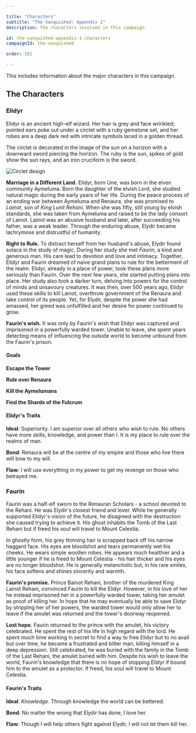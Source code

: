 ```yaml
---

title: "Characters"
subtitle: "The Vanquished: Appendix 1"
description: The characters involved in this campaign.

id: the-vanquished-appendix-1-characters
campaignId: the-vanquished

order: 101

---
```


This includes information about the major characters in this campaign.

## The Characters

### Elidyr

Elidyr is an ancient high-elf wizard. Her hair is grey and face
wrinkled; pointed ears poke out under a circlet with a ruby gemstone
set, and her robes are a deep dark red with intricate symbols laced in a
golden thread.

The circlet is decorated in the image of the sun on a horizon with a
downward sword piercing the horizon. The ruby is the sun, spikes of gold
show the sun rays, and an iron cruciform is the sword.

![Circlet design](/images/elidyrs-symbol.svg)

**Marriage in a Different Land.** Elidyr, born Une, was born in the
elven community Aymeluma. Born the daughter of the elvish Lord, she
studied natural magic during the early years of her life. During the
peace process of an ending war between Aymeluma and Renaura, she was
promised to *Lainot*, son of *King Lunit Rehani*. When she was fifty,
still young by elvish standards, she was taken from Aymeluma and raised
to be the lady consort of Lainot. Lainot was an abusive husband and
later, after succeeding his father, was a weak leader. Through the
enduring abuse, Elydir became lachrymose and distrustful of humanity.

**Right to Rule.** To distract herself from her husband's abuse, Elydir
found solace in the study of magic. During her study she met *Faurin*, a
kind and generous man. His care lead to devotion and love and intimacy.
Together, Elidyr and Faurin dreamed of naive grand plans to rule for the
betterment of the realm.  Elidyr, already in a place of power, took
these plans more seriously than Faurin. Over the next few years, she
started putting plans into place. Her study also took a darker turn,
delving into powers for the control of minds and unsavoury creatures. It
was then, over 500 years ago, Elidyr used these skills to kill Lainot,
overthrow government of the Renaura and take control of its people. Yet,
for Elydir, despite the power she had amassed, her greed was unfulfilled
and her desire for power continued to grow.

**Faurin's wish.** It was only by Faurin's wish that Elidyr was captured
and imprisoned in a powerfully warded tower. Unable to leave, she spent
years detecting means of influencing the outside world to become unbound
from the Faurin's prison.

#### Goals

**Escape the Tower**

**Rule over Renaura**

**Kill the Aymelumans**

**Find the Shards of the Fulcrum**

#### Elidyr's Traits

**Ideal**: Superiority. I am superior over all others who wish to rule.
No others have more skills, knowledge, and power than I. It is my place
to rule over the realms of man.

**Bond**: Renaura will be at the centre of my empire and those who live
there will bow to my will.

**Flaw**: I will use everything in my power to get my revenge on those
who betrayed me.

### Faurin

Faurin was a half-elf sworn to the Renauran Scholars - a school devoted
to the Rehani. He was Elydir's closest friend and lover. While he
generally supported Elidyr's vision of the future, he disagreed with the
destruction she caused trying to achieve it. His ghost inhabits the Tomb
of the Last Rehani but if freed his soul will travel to Mount Celestia.

In ghostly form, his grey thinning hair is scrapped back off his narrow
haggard face. His eyes are bloodshot and tears permanently wet his
cheeks. He wears simple woollen robes. He appears much healthier and a
little younger if he is freed to Mount Celestia - his hair thicker and
his eyes are no longer bloodshot. He is generally melancholic but, in
his rare smiles, his face softens and shines sincerity and warmth.

**Faurin's promise.** Prince Bainot Rehani, brother of the murdered
King Lainot Rehani, convinced Faurin to kill the Elidyr. However, in his love of her
he instead imprisoned her in a powerfully warded tower, taking her
amulet as proof of killing her. In hope that he may eventually be able
to save Elidyr by stripping her of her powers, the warded tower would
only allow her to leave if the amulet was returned and the tower's
doorway reopened.

**Lost hope.** Faurin returned to the prince with the amulet, his
victory celebrated. He spent the rest of his life in high regard with
the lord. He spent much time working in secret to find a way to free
Elidyr but to no avail but over time, he became a frustrated and bitter
man, killing himself in a deep depression. Still celebrated, he was
buried with the family in the Tomb of the Last Rehani, the amulet buried
with him. Despite his wish to leave the world, Faurin's knowledge that
there is no hope of stopping Elidyr if bound him to the amulet as a
protector. If freed, his soul will travel to Mount Celestia.

#### Faurin's Traits

**Ideal**: _Knowledge._ Through knowledge the world can be bettered.

**Bond**: No matter the wrong that Elydir has done, I love her.

**Flaw**: Though I will help others fight against Elydir, I will not let
them kill her.
